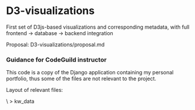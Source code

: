 # D3-visualizations
First set of D3js-based visualizations and corresponding metadata, with full frontend -> database -> backend integration

Proposal:
D3-visualizations/proposal.md


### Guidance for CodeGuild instructor
This code is a copy of the Django application containing my personal portfolio, thus some of the files are not relevant to the project.

Layout of relevant files:

\ > kw_data
